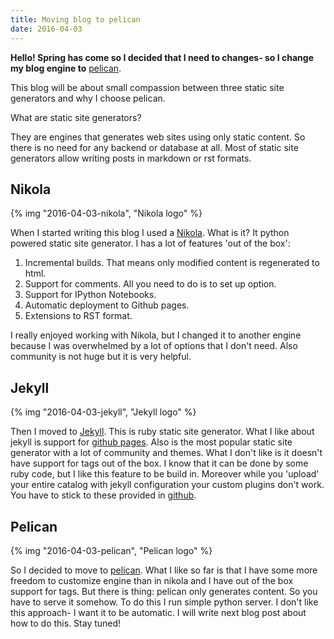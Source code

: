 ```yaml
---
title: Moving blog to pelican
date: 2016-04-03
---
```


**Hello! Spring has come so I decided that I need to changes- so I
change my blog engine to** [pelican](http://blog.getpelican.com/).

This blog will be about small compassion between three static site
generators and why I choose pelican.

What are static site generators?

They are engines that generates web sites using only static
content. So there is no need for any backend or database at all. Most of
static site generators allow writing posts in markdown or rst formats.

## Nikola

{% img "2016-04-03-nikola", "Nikola logo" %}

When I started writing this blog I used a
[Nikola](https://getnikola.com/). What is it? It python powered static
site generator. I has a lot of features 'out of the box':

1.  Incremental builds. That means only modified content is regenerated
    to html.
2.  Support for comments. All you need to do is to set up option.
3.  Support for IPython Notebooks.
4.  Automatic deployment to Github pages.
5.  Extensions to RST format.

I really enjoyed working with Nikola, but I changed it to another engine
because I was overwhelmed by a lot of options that I don't need. Also
community is not huge but it is very helpful.

## Jekyll

{% img "2016-04-03-jekyll", "Jekyll logo" %}

Then I moved to [Jekyll](https://jekyllrb.com/). This is ruby static
site generator. What I like about jekyll is support for [github
pages](https://pages.github.com/). Also is the most popular static site
generator with a lot of community and themes. What I don't like is it
doesn't have support for tags out of the box. I know that it can be done
by some ruby code, but I like this feature to be build in. Moreover
while you 'upload' your entire catalog with jekyll configuration your
custom plugins don't work. You have to stick to these provided in
[github](https://pages.github.com/versions/).

## Pelican

{% img "2016-04-03-pelican", "Pelican logo" %}

So I decided to move to [pelican](http://blog.getpelican.com/). What I
like so far is that I have some more freedom to customize engine than in
nikola and I have out of the box support for tags. But there is thing:
pelican only generates content. So you have to serve it somehow. To do
this I run simple python server. I don't like this approach- I want it
to be automatic. I will write next blog post about how to do this. Stay
tuned!
